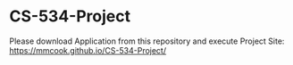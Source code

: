 # CS-534-Project
Please download Application from this repository and execute
Project Site:
https://mmcook.github.io/CS-534-Project/

